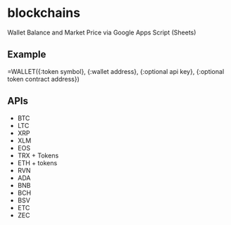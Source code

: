 # blockchains
Wallet Balance and Market Price via Google Apps Script (Sheets)

## Example
=WALLET({:token symbol}, {:wallet address}, {:optional api key}, {:optional token contract address})

## APIs
- BTC
- LTC
- XRP
- XLM
- EOS
- TRX + Tokens
- ETH + tokens
- RVN
- ADA
- BNB
- BCH
- BSV
- ETC
- ZEC

